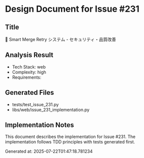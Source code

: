 # Design Document for Issue #231

## Title
🚨 Smart Merge Retry システム - セキュリティ・品質改善

## Analysis Result
- Tech Stack: web
- Complexity: high
- Requirements: 

## Generated Files
- tests/test_issue_231.py
- libs/web/issue_231_implementation.py

## Implementation Notes
This document describes the implementation for Issue #231.
The implementation follows TDD principles with tests generated first.

Generated at: 2025-07-22T01:47:18.781234
